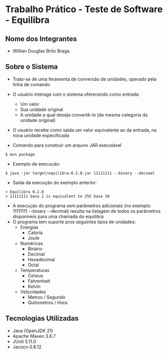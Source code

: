 # Trabalho Prático - Teste de Software - Equilibra

## **Nome dos Integrantes**
- Willian Douglas Brito Braga

## **Sobre o Sistema**
- Trata-se de uma feramenta de conversão de unidades, operado pela linha de comando
- O usuário interage com o sistema oferecendo como entrada:
    - Um valor
    - Sua unidade original
    - A unidade a qual deseja convertê-lo (da mesma categoria da unidade original)
- O usuário recebe como saída um valor equivalente ao da entrada, na nova unidade especificada

- Comando para construir um arquivo JAR executável
```
$ mvn package
```
- Exemplo de execução:
```
$ java -jar target/equilibra-0.2.0.jar 11111111 --binary --decimal
```
- Saida da execução do exemplo anterior:
```
> Equilibra 0.2.0
> 11111111 base 2 is equivalent to 255 base 10
```
- A execução do programa sem parâmetros adicionais (no exemplo: 11111111 --binary --decimal) resulta na listagem de todos os parâmetros disponiveis para uma chamada do equilibra
- O programa tem suporte pros seguintes tipos de unidades:
    - Energias
        - Caloria
        - Joule
    - Numéricas
        - Binário
        - Decimal
        - Hexadecimal
        - Octal
    - Temperaturas
        - Celsius
        - Fahrenheit
        - Kelvin
    - Velocidades
        - Metros / Segundo
        - Quilometros / Hora
## **Tecnologias Utilizadas**
- Java (OpenJDK 21)
- Apache Maven 3.8.7
- JUnit 5.11.0
- Jacoco 0.8.12